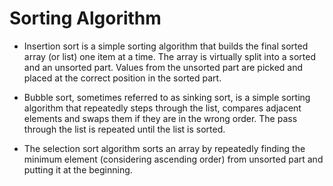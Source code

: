 # Sorting Algorithm

* Insertion sort is a simple sorting algorithm that builds the final sorted array (or list) one item at a time. The array is virtually split into a sorted and an unsorted part. Values from the unsorted part are picked and placed at the correct position in the sorted part.

* Bubble sort, sometimes referred to as sinking sort, is a simple sorting algorithm that repeatedly steps through the list, compares adjacent elements and swaps them if they are in the wrong order. The pass through the list is repeated until the list is sorted.

* The selection sort algorithm sorts an array by repeatedly finding the minimum element (considering ascending order) from unsorted part and putting it at the beginning.
